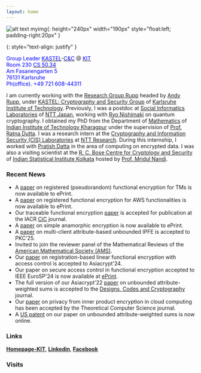 ```yaml
---
layout: home
---
```



![alt text myimg](https://github.com/tapaspal9/homepage/assets/27273692/f7795ac4-b7a4-4df7-8751-b0e080a3d84c){: height="240px" width="190px" style="float:left; padding-right:20px" }




{: style="text-align: justify" }

<span style="color : blue"> Group Leader</span> [<span style="color : blue">KASTEL</span>](https://kastel-labs.de)-[<span style="color : blue">C&C</span>](https://ess.kastel.kit.edu/english/135.php) @ [<span style="color : blue">KIT</span>](https://www.kit.edu/english/)\
<span style="color : blue">Room 230</span> [<span style="color : blue">CS 50.34</span>](https://www.kit.edu/campusplan/index_en.php)\
<span style="color : blue">Am Fasanengarten 5</span>\
<span style="color : blue">76131 Karlsruhe</span>\
<span style="color : blue">Ph(office). +49 721 608-44311</span>



I am currently working with the [Research Group Rupp](https://crypto.iti.kit.edu/english/research_group_rupp.php) headed by [Andy Rupp](https://crypto.kastel.kit.edu/english/head_of_group.php), under [KASTEL: Cryptography and Security Group](https://crypto.iti.kit.edu/english/index.php) of [Karlsruhe Institute of Technology](https://www.kit.edu/english/). Previously, I was a postdoc at [Social Informatics Laboratories](https://www.rd.ntt/e/organization/researcher/?lab=1015) of [NTT Japan](https://www.rd.ntt/e/index.html), working with [Ryo Nishimaki](https://www.nishimaki.info) on quantum cryptography. I obtained my PhD from the Department of [Mathematics](http://www.iitkgp.ac.in/department/MA) of [Indian Institute of Technology Kharagpur](http://www.iitkgp.ac.in) under the supervision of [Prof. Ratna Dutta](http://www.facweb.iitkgp.ac.in/~ratna/). I was a research intern at the [Cryptography and Information Security (CIS) Laboratories](https://ntt-research.com/cis/) at [NTT Research](https://ntt-research.com). During this internship, I worked with [Pratish Datta](https://ntt-research.com/cis-people/) in the area of computing on encrypted data. I was also a visiting scientist at the [R. C. Bose Centre for Cryptology and Security](https://www.isical.ac.in/~rcbose/) of [Indian Statistical Institute Kolkata](https://www.isical.ac.in) hosted by [Prof. Mridul Nandi](https://www.isical.ac.in/~mridul/).  





### Recent News
- A [paper](https://eprint.iacr.org/2025/967) on registered (pseudorandom) functional encryption for TMs is now available to ePrint.
- A [paper](https://eprint.iacr.org/2025/836) on registered functional encryption for AWS functionalities is now available to ePrint.
- Our traceable functional encryption [paper](https://eprint.iacr.org/2022/1196) is accepted for publication at the IACR [CiC](https://cic.iacr.org/p/2/1/28) journal.   
- A [paper](https://eprint.iacr.org/2025/370) on simple anamorphic encryption is now available to ePrint.
- A [paper](https://eprint.iacr.org/2025/423) on multi-client attribute-based unbounded IPFE is accepted to PKC'25.
- Invited to join the reviewer panel of the Mathematical Reviews of the [American Mathematical Society (AMS)](https://www.ams.org/home/page). 
- Our [paper](https://eprint.iacr.org/2023/457) on registration-based linear functional encryption with access control is accepted to Asiacrypt'24.
- Our paper on secure access control in functional encryption accepted to IEEE EuroSP'24 is now available at [ePrint](https://eprint.iacr.org/2024/1031).
- The full version of our Asiacrypt'22 [paper](https://link.springer.com/chapter/10.1007/978-3-031-22963-3_5) on unbounded attribute-weighted sums is accepted to the [Designs, Codes and Cryptography](https://link.springer.com/article/10.1007/s10623-024-01432-8) journal.
- Our [paper](https://www.sciencedirect.com/science/article/pii/S0304397524001178) on privacy from inner product encryption in cloud computing has been accepted by the Theoretical Computer Science journal.
- A [US patent](https://patents.google.com/patent/WO2024098074A2/) on our paper on unbounded attribute-weighted sums is now online.


### Links

**[Homepage-KIT](https://crypto.iti.kit.edu/english/staff_rupp_tapas_pal.php)**, **[Linkedin](https://www.linkedin.com/in/tapas-pal-7b5a88b7/)**, **[Facebook](https://www.facebook.com/tapas.pal.144/)**


### Visits

